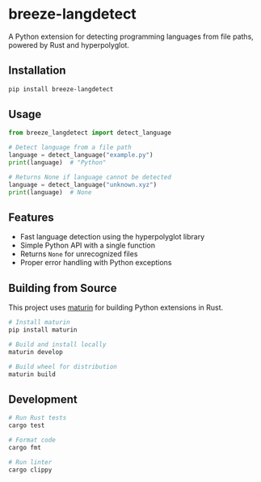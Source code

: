 # breeze-langdetect

A Python extension for detecting programming languages from file paths, powered by Rust and hyperpolyglot.

## Installation

```bash
pip install breeze-langdetect
```

## Usage

```python
from breeze_langdetect import detect_language

# Detect language from a file path
language = detect_language("example.py")
print(language)  # "Python"

# Returns None if language cannot be detected
language = detect_language("unknown.xyz")
print(language)  # None
```

## Features

- Fast language detection using the hyperpolyglot library
- Simple Python API with a single function
- Returns `None` for unrecognized files
- Proper error handling with Python exceptions

## Building from Source

This project uses [maturin](https://github.com/PyO3/maturin) for building Python extensions in Rust.

```bash
# Install maturin
pip install maturin

# Build and install locally
maturin develop

# Build wheel for distribution
maturin build
```

## Development

```bash
# Run Rust tests
cargo test

# Format code
cargo fmt

# Run linter
cargo clippy
```

